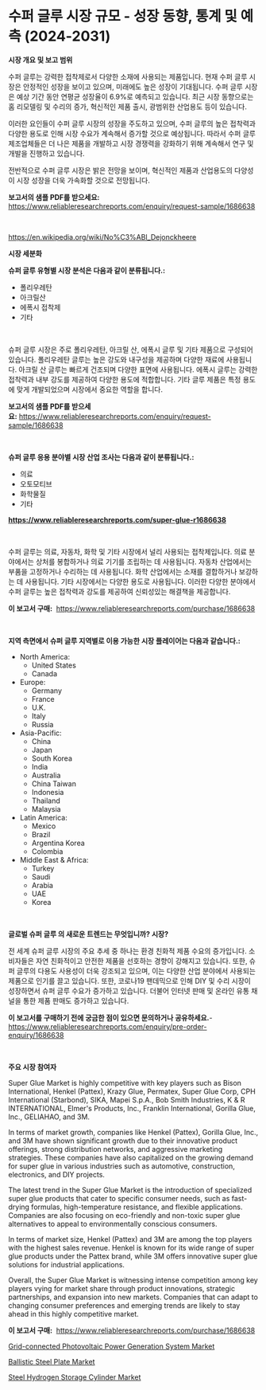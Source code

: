<p><h1>수퍼 글루 시장 규모 - 성장 동향, 통계 및 예측 (2024-2031)</h1></p><p><strong>시장 개요 및 보고 범위</strong></p>
<p><p>수퍼 글루는 강력한 접착제로서 다양한 소재에 사용되는 제품입니다. 현재 수퍼 글루 시장은 안정적인 성장을 보이고 있으며, 미래에도 높은 성장이 기대됩니다. 수퍼 글루 시장은 예상 기간 동안 연평균 성장율이 6.9%로 예측되고 있습니다. 최근 시장 동향으로는 홈 리모델링 및 수리의 증가, 혁신적인 제품 출시, 광범위한 산업용도 등이 있습니다. </p><p>이러한 요인들이 수퍼 글루 시장의 성장을 주도하고 있으며, 수퍼 글루의 높은 접착력과 다양한 용도로 인해 시장 수요가 계속해서 증가할 것으로 예상됩니다. 따라서 수퍼 글루 제조업체들은 더 나은 제품을 개발하고 시장 경쟁력을 강화하기 위해 계속해서 연구 및 개발을 진행하고 있습니다.</p><p>전반적으로 수퍼 글루 시장은 밝은 전망을 보이며, 혁신적인 제품과 산업용도의 다양성이 시장 성장을 더욱 가속화할 것으로 전망됩니다.</p></p>
<p><strong>보고서의 샘플 PDF를 받으세요:</strong> <a href="https://www.reliableresearchreports.com/enquiry/request-sample/1686638">https://www.reliableresearchreports.com/enquiry/request-sample/1686638</a></p>
<p>&nbsp;</p>
<p><a href="https://en.wikipedia.org/wiki/No%C3%ABl_Dejonckheere">https://en.wikipedia.org/wiki/No%C3%ABl_Dejonckheere</a></p>
<p><strong>시장 세분화</strong></p>
<p><strong>슈퍼 글루 유형별 시장 분석은 다음과 같이 분류됩니다.:</strong></p>
<p><ul><li>폴리우레탄</li><li>아크릴산</li><li>에폭시 접착제</li><li>기타</li></ul></p>
<p>&nbsp;</p>
<p><p>슈퍼 글루 시장은 주로 폴리우레탄, 아크릴 산, 에폭시 글루 및 기타 제품으로 구성되어 있습니다. 폴리우레탄 글루는 높은 강도와 내구성을 제공하며 다양한 재료에 사용됩니다. 아크릴 산 글루는 빠르게 건조되며 다양한 표면에 사용됩니다. 에폭시 글루는 강력한 접착력과 내부 강도를 제공하여 다양한 용도에 적합합니다. 기타 글루 제품은 특정 용도에 맞게 개발되었으며 시장에서 중요한 역할을 합니다.</p></p>
<p><strong>보고서의 샘플 PDF를 받으세요:</strong>&nbsp;<a href="https://www.reliableresearchreports.com/enquiry/request-sample/1686638">https://www.reliableresearchreports.com/enquiry/request-sample/1686638</a></p>
<p>&nbsp;</p>
<p><strong> 슈퍼 글루 응용 분야별 시장 산업 조사는 다음과 같이 분류됩니다.:</strong></p>
<p><ul><li>의료</li><li>오토모티브</li><li>화학물질</li><li>기타</li></ul></p>
<p><strong><a href="https://www.reliableresearchreports.com/super-glue-r1686638">https://www.reliableresearchreports.com/super-glue-r1686638</a></strong></p>
<p>&nbsp;</p>
<p><p>수퍼 글루는 의료, 자동차, 화학 및 기타 시장에서 널리 사용되는 접착제입니다. 의료 분야에서는 상처를 봉합하거나 의료 기기를 조립하는 데 사용됩니다. 자동차 산업에서는 부품을 고정하거나 수리하는 데 사용됩니다. 화학 산업에서는 소재를 결합하거나 보강하는 데 사용됩니다. 기타 시장에서는 다양한 용도로 사용됩니다. 이러한 다양한 분야에서 수퍼 글루는 높은 접착력과 강도를 제공하여 신뢰성있는 해결책을 제공합니다.</p></p>
<p><strong>이 보고서 구매:</strong>&nbsp; <a href="https://www.reliableresearchreports.com/purchase/1686638">https://www.reliableresearchreports.com/purchase/1686638</a></p>
<p>&nbsp;</p>
<p><strong>지역 측면에서 슈퍼 글루 지역별로 이용 가능한 시장 플레이어는 다음과 같습니다.:</strong></p>
<p><ul>
    <li>
        North America:
        <ul>
            <li>United States</li>
            <li>Canada</li>
        </ul>
    </li>
    <li>
        Europe:
        <ul>
            <li>Germany</li>
            <li>France</li>
            <li>U.K.</li>
            <li>Italy</li>
            <li>Russia</li>
        </ul>
    </li>
    <li>
        Asia-Pacific:
        <ul>
            <li>China</li>
            <li>Japan</li>
            <li>South Korea</li>
            <li>India</li>
            <li>Australia</li>
            <li>China Taiwan</li>
            <li>Indonesia</li>
            <li>Thailand</li>
            <li>Malaysia</li>
        </ul>
    </li>
    <li>
        Latin America:
        <ul>
            <li>Mexico</li>
            <li>Brazil</li>
            <li>Argentina Korea</li>
            <li>Colombia</li>
        </ul>
    </li>
    <li>
        Middle East & Africa:
        <ul>
            <li>Turkey</li>
            <li>Saudi</li>
            <li>Arabia</li>
            <li>UAE</li>
            <li>Korea</li>
        </ul>
    </li>
    </ul></p>
<p>&nbsp;</p>
<p><strong>글로벌 슈퍼 글루 의 새로운 트렌드는 무엇입니까? 시장?</strong></p>
<p><p>전 세계 슈퍼 글루 시장의 주요 추세 중 하나는 환경 친화적 제품 수요의 증가입니다. 소비자들은 자연 친화적이고 안전한 제품을 선호하는 경향이 강해지고 있습니다. 또한, 슈퍼 글루의 다용도 사용성이 더욱 강조되고 있으며, 이는 다양한 산업 분야에서 사용되는 제품으로 인기를 끌고 있습니다. 또한, 코로나19 팬데믹으로 인해 DIY 및 수리 시장이 성장하면서 슈퍼 글루 수요가 증가하고 있습니다. 더불어 인터넷 판매 및 온라인 유통 채널을 통한 제품 판매도 증가하고 있습니다.</p></p>
<p><strong>이 보고서를 구매하기 전에 궁금한 점이 있으면 문의하거나 공유하세요.</strong>- <a href="https://www.reliableresearchreports.com/enquiry/pre-order-enquiry/1686638">https://www.reliableresearchreports.com/enquiry/pre-order-enquiry/1686638</a></p>
<p>&nbsp;</p>
<p><strong>주요 시장 참여자</strong></p>
<p><p>Super Glue Market is highly competitive with key players such as Bison International, Henkel (Pattex), Krazy Glue, Permatex, Super Glue Corp, CPH International (Starbond), SIKA, Mapei S.p.A., Bob Smith Industries, K & R INTERNATIONAL, Elmer's Products, Inc., Franklin International, Gorilla Glue, Inc., GELIAHAO, and 3M. </p><p>In terms of market growth, companies like Henkel (Pattex), Gorilla Glue, Inc., and 3M have shown significant growth due to their innovative product offerings, strong distribution networks, and aggressive marketing strategies. These companies have also capitalized on the growing demand for super glue in various industries such as automotive, construction, electronics, and DIY projects.</p><p>The latest trend in the Super Glue Market is the introduction of specialized super glue products that cater to specific consumer needs, such as fast-drying formulas, high-temperature resistance, and flexible applications. Companies are also focusing on eco-friendly and non-toxic super glue alternatives to appeal to environmentally conscious consumers.</p><p>In terms of market size, Henkel (Pattex) and 3M are among the top players with the highest sales revenue. Henkel is known for its wide range of super glue products under the Pattex brand, while 3M offers innovative super glue solutions for industrial applications.</p><p>Overall, the Super Glue Market is witnessing intense competition among key players vying for market share through product innovations, strategic partnerships, and expansion into new markets. Companies that can adapt to changing consumer preferences and emerging trends are likely to stay ahead in this highly competitive market.</p></p>
<p><strong>이 보고서 구매:</strong>&nbsp;&nbsp;<a href="https://www.reliableresearchreports.com/purchase/1686638">https://www.reliableresearchreports.com/purchase/1686638</a></p>
<p><p><a href="https://github.com/JosephWillisbXXgf/Market-Research-Report-List-1/blob/main/grid-connected-photovoltaic-power-generation-system-market.md">Grid-connected Photovoltaic Power Generation System Market</a></p><p><a href="https://medium.com/@sofyanbudiaman1_67863/ballistic-steel-plate-market-trends-focusing-on-ballistic-steel-plate-market-insight-and-forecast-2f8b353dac11">Ballistic Steel Plate Market</a></p><p><a href="https://github.com/mdkiwi4kiwi/Market-Research-Report-List-1/blob/main/steel-hydrogen-storage-cylinder-market.md">Steel Hydrogen Storage Cylinder Market</a></p></p>